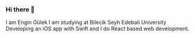 ### Hi there 👋 
I am Engin Gülek
I am studying at Bilecik Seyh Edebali University
Developing an iOS app with Swift and 
I do React based web development.


